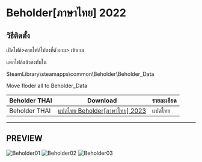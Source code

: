 # Beholder[ภาษาไทย] 2022

## วิธีติดตั้ง

เปิดไฟล์>ลากไฟล์ไปลงที่ตัวเกม> เข้าเกม

แตกไฟล์แล้วลงทับใน 

SteamLibrary\steamapps\common\Beholder\Beholder_Data

Move floder all to Beholder_Data

 Beholder THAI| Download|รายละเอียด|
| ------------- | ------------- | ------------- |
| Beholder THAI| [แปลไทย Beholder[ภาษาไทย] 2023 ](https://github.com/simscolony/Beholder_TH/raw/main/Beholder_THAI_2023.7z) |แปลไทย|

------------------------------
## PREVIEW

![Beholder01](![image](https://i.imgur.com/L0eVdX8.png))
![Beholder02](![image](https://i.imgur.com/5PJHn2T.png))
![Beholder03](![image](https://i.imgur.com/ECyiBc7.png))
